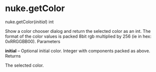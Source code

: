 # nuke.getColor
nuke.getColor(_initial_)  int

Show a color chooser dialog and return the selected color as an int.
The format of the color values is packed 8bit rgb multiplied by 256 (ie in hex: 0xRRGGBB00).
Parameters

**initial** – Optional initial color. Integer with components packed as above.
Returns

The selected color.